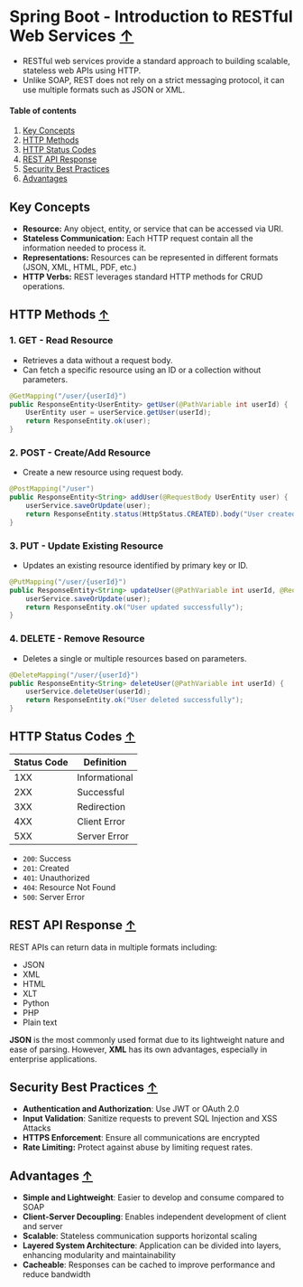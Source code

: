 # Spring Boot - Introduction to RESTful Web Services [↑](../../../README.md#vi-spring-with-rest-api)
- RESTful web services provide a standard approach to building scalable, stateless web APIs using HTTP.
- Unlike SOAP, REST does not rely on a strict messaging protocol, it can use multiple formats such as JSON or XML.

#### Table of contents
1. [Key Concepts](#key-concepts)
2. [HTTP Methods](#http-methods-)
3. [HTTP Status Codes](#http-status-codes-)
4. [REST API Response](#rest-api-response-)
5. [Security Best Practices](#security-best-practices-)
6. [Advantages](#advantages-)

## Key Concepts
- **Resource:** Any object, entity, or service that can be accessed via URI.
- **Stateless Communication:** Each HTTP request contain all the information needed to process it.
- **Representations:** Resources can be represented in different formats (JSON, XML, HTML, PDF, etc.)
- **HTTP Verbs:** REST leverages standard HTTP methods for CRUD operations.

## HTTP Methods [↑](#spring-boot---introduction-to-restful-web-services-)

### 1. GET - Read Resource
- Retrieves a data without a request body.
- Can fetch a specific resource using an ID or a collection without parameters.

```java
@GetMapping("/user/{userId}")
public ResponseEntity<UserEntity> getUser(@PathVariable int userId) {
    UserEntity user = userService.getUser(userId);
    return ResponseEntity.ok(user);
}
```

### 2. POST - Create/Add Resource
- Create a new resource using request body.

```java
@PostMapping("/user")
public ResponseEntity<String> addUser(@RequestBody UserEntity user) {
    userService.saveOrUpdate(user);
    return ResponseEntity.status(HttpStatus.CREATED).body("User created successfully");
}
```

### 3. PUT - Update Existing Resource
- Updates an existing resource identified by primary key or ID.

```java
@PutMapping("/user/{userId}")
public ResponseEntity<String> updateUser(@PathVariable int userId, @RequestBody UserEntity user) {
    userService.saveOrUpdate(user);
    return ResponseEntity.ok("User updated successfully");
}
```

### 4. DELETE - Remove Resource
- Deletes a single or multiple resources based on parameters.

```java
@DeleteMapping("/user/{userId}")
public ResponseEntity<String> deleteUser(@PathVariable int userId) {
    userService.deleteUser(userId);
    return ResponseEntity.ok("User deleted successfully");
}
```

## HTTP Status Codes [↑](#spring-boot---introduction-to-restful-web-services-)

| Status Code | Definition    |
| ----------- | ------------- |
| 1XX         | Informational |
| 2XX         | Successful    |
| 3XX         | Redirection   |
| 4XX         | Client Error  |
| 5XX         | Server Error  |

- `200`: Success
- `201`: Created
- `401`: Unauthorized
- `404`: Resource Not Found
- `500`: Server Error

## REST API Response [↑](#spring-boot---introduction-to-restful-web-services-)
REST APIs can return data in multiple formats including:
- JSON
- XML
- HTML
- XLT
- Python
- PHP
- Plain text

**JSON** is the most commonly used format due to its lightweight nature and ease of parsing. However, **XML** has its own advantages, especially in enterprise applications.

## Security Best Practices [↑](#spring-boot---introduction-to-restful-web-services-)
- **Authentication and Authorization**: Use JWT or OAuth 2.0
- **Input Validation**: Sanitize requests to prevent SQL Injection and XSS Attacks
- **HTTPS Enforcement**: Ensure all communications are encrypted
- **Rate Limiting:** Protect against abuse by limiting request rates.

## Advantages [↑](#spring-boot---introduction-to-restful-web-services-)
- **Simple and Lightweight**: Easier to develop and consume compared to SOAP
- **Client-Server Decoupling**: Enables independent development of client and server
- **Scalable**: Stateless communication supports horizontal scaling
- **Layered System Architecture**: Application can be divided into layers, enhancing modularity and maintainability 
- **Cacheable**: Responses can be cached to improve performance and reduce bandwidth